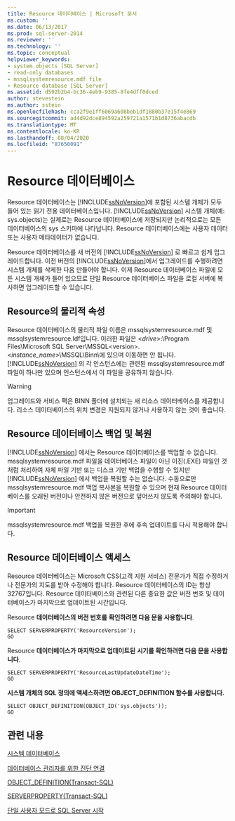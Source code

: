 ```yaml
---
title: Resource 데이터베이스 | Microsoft 문서
ms.custom: ''
ms.date: 06/13/2017
ms.prod: sql-server-2014
ms.reviewer: ''
ms.technology: ''
ms.topic: conceptual
helpviewer_keywords:
- system objects [SQL Server]
- read-only databases
- mssqlsystemresource.mdf file
- Resource database [SQL Server]
ms.assetid: d592b2b4-bc36-4eb9-9385-8fe4dff0dced
author: stevestein
ms.author: sstein
ms.openlocfilehash: cca2f9e1ff6069a608beb1df1880b37e15f4e869
ms.sourcegitcommit: ad4d92dce894592a259721a1571b1d8736abacdb
ms.translationtype: MT
ms.contentlocale: ko-KR
ms.lasthandoff: 08/04/2020
ms.locfileid: "87650091"
---
```

# <a name="resource-database"></a>Resource 데이터베이스
  Resource 데이터베이스는 [!INCLUDE[ssNoVersion](../../includes/ssnoversion-md.md)]에 포함된 시스템 개체가 모두 들어 있는 읽기 전용 데이터베이스입니다. [!INCLUDE[ssNoVersion](../../includes/ssnoversion-md.md)] 시스템 개체(예: sys.objects)는 실제로는 Resource 데이터베이스에 저장되지만 논리적으로는 모든 데이터베이스의 sys 스키마에 나타납니다. Resource 데이터베이스에는 사용자 데이터 또는 사용자 메타데이터가 없습니다.  
  
 Resource 데이터베이스를 새 버전의 [!INCLUDE[ssNoVersion](../../includes/ssnoversion-md.md)] 로 빠르고 쉽게 업그레이드합니다. 이전 버전의 [!INCLUDE[ssNoVersion](../../includes/ssnoversion-md.md)]에서 업그레이드를 수행하려면 시스템 개체를 삭제한 다음 만들어야 합니다. 이제 Resource 데이터베이스 파일에 모든 시스템 개체가 들어 있으므로 단일 Resource 데이터베이스 파일을 로컬 서버에 복사하면 업그레이드할 수 있습니다.  
  
## <a name="physical-properties-of-resource"></a>Resource의 물리적 속성  
 Resource 데이터베이스의 물리적 파일 이름은 mssqlsystemresource.mdf 및 mssqlsystemresource.ldf입니다. 이러한 파일은 \<*drive*>:\Program Files\Microsoft SQL Server\MSSQL\<version>.\<*instance_name*>\MSSQL\Binn\에 있으며 이동하면 안 됩니다. [!INCLUDE[ssNoVersion](../../includes/ssnoversion-md.md)] 의 각 인스턴스에는 관련된 mssqlsystemresource.mdf 파일이 하나만 있으며 인스턴스에서 이 파일을 공유하지 않습니다.  
  
> [!WARNING]  
>  업그레이드와 서비스 팩은 BINN 폴더에 설치되는 새 리소스 데이터베이스를 제공합니다. 리소스 데이터베이스의 위치 변경은 지원되지 않거나 사용하지 않는 것이 좋습니다.  
  
## <a name="backing-up-and-restoring-the-resource-database"></a>Resource 데이터베이스 백업 및 복원  
 [!INCLUDE[ssNoVersion](../../includes/ssnoversion-md.md)] 에서는 Resource 데이터베이스를 백업할 수 없습니다. mssqlsystemresource.mdf 파일을 데이터베이스 파일이 아닌 이진(.EXE) 파일인 것처럼 처리하여 자체 파일 기반 또는 디스크 기반 백업을 수행할 수 있지만 [!INCLUDE[ssNoVersion](../../includes/ssnoversion-md.md)] 에서 백업을 복원할 수는 없습니다. 수동으로만 mssqlsystemresource.mdf 백업 복사본을 복원할 수 있으며 현재 Resource 데이터베이스를 오래된 버전이나 안전하지 않은 버전으로 덮어쓰지 않도록 주의해야 합니다.  
  
> [!IMPORTANT]  
>  mssqlsystemresource.mdf 백업을 복원한 후에 후속 업데이트를 다시 적용해야 합니다.  
  
## <a name="accessing-the-resource-database"></a>Resource 데이터베이스 액세스  
 Resource 데이터베이스는 Microsoft CSS(고객 지원 서비스) 전문가가 직접 수정하거나 전문가의 지도를 받아 수정해야 합니다. Resource 데이터베이스의 ID는 항상 32767입니다. Resource 데이터베이스와 관련된 다른 중요한 값은 버전 번호 및 데이터베이스가 마지막으로 업데이트된 시간입니다.  
  
 Resource **데이터베이스의 버전 번호를** **확인하려면 다음 문을 사용합니다**.  
  
```  
SELECT SERVERPROPERTY('ResourceVersion');  
GO  
```  
  
 Resource **데이터베이스가 마지막으로 업데이트된** **시기를 확인하려면 다음 문을 사용합니다**.  
  
```  
SELECT SERVERPROPERTY('ResourceLastUpdateDateTime');  
GO  
```  
  
 **시스템 개체의 SQL 정의에 액세스하려면 OBJECT_DEFINITION 함수를 사용합니다.**  
  
```  
SELECT OBJECT_DEFINITION(OBJECT_ID('sys.objects'));  
GO  
```  
  
## <a name="related-content"></a>관련 내용  
 [시스템 데이터베이스](system-databases.md)  
  
 [데이터베이스 관리자를 위한 진단 연결](../../database-engine/configure-windows/diagnostic-connection-for-database-administrators.md)  
  
 [OBJECT_DEFINITION&#40;Transact-SQL&#41;](/sql/t-sql/functions/object-definition-transact-sql)  
  
 [SERVERPROPERTY&#40;Transact-SQL&#41;](/sql/t-sql/functions/serverproperty-transact-sql)  
  
 [단일 사용자 모드로 SQL Server 시작](../../database-engine/configure-windows/start-sql-server-in-single-user-mode.md)  
  
  
